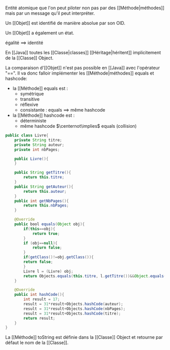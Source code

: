 Entité atomique que l'on peut piloter non pas par des [[Méthode|méthodes]] mais par un message qu'il peut interpréter. 

Un [[Objet]] est identifié de manière absolue par son OID.

Un [[Objet]] a également un état.

égalité $\implies$ identité  

En [[Java]] toutes les [[Classe|classes]] [[Héritage|héritent]] implicitement de la [[Classe]] Object. 

La comparaison d'[[Objet]] n'est pas possible en [[Java]] avec l'opérateur "\==". Il va donc falloir implémenter les [[Méthode|méthodes]] equals et hashcode:
- la [[Méthode]] equals est :
	- symétrique
	- transitive
	- réflexive
	- consistante : equals $\implies$ même hashcode
- la [[Méthode]] hashcode est :
	- déterministe
	- même hashcode $\centernot\implies$ equals (collision)

```Java
public class Livre{
	private String titre;
	private String auteur;
	private int nbPages;

	public Livre(){
	}

	public String getTitre(){
		return this.titre;
	}
	public String getAuteur(){
		return this.auteur;
	}
	public int getNbPages(){
		return this.nbPages;
	}

	@Override
	public bool equals(Object obj){
		if(this==obj){
			return true;
		}
		if (obj==null){
			return false;
		}
		if(getClass()!=obj.getClass()){
		return false;
		}
		Livre l = (Livre) obj;
		return Objects.equals(this.titre, l.getTitre())&&Object.equals(this.auteur, l.getAuteur());
	}

	@Override
	public int hashCode(){
		int result = 17;
		result = 31*result+Objects.hashCode(auteur);
		result = 31*result+Objects.hashCode(nbPages);
		result = 31*result+Objects.hashCode(titre);
		return result;
	}
}
```

La [[Méthode]] toString est définie dans la [[Classe]] Object et retourne par défaut le nom de la [[Classe]].
